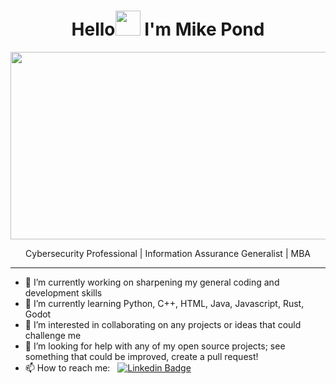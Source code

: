 <h1 align="center">Hello<img src="https://media.giphy.com/media/hvRJCLFzcasrR4ia7z/giphy.gif" width="40"> I'm Mike Pond</h1>
<p align="center"><img src="https://media.giphy.com/media/dWesBcTLavkZuG35MI/giphy.gif" width="600" height="300"  /></p>
<p align="center">Cybersecurity Professional | Information Assurance Generalist | MBA</p>
  
---

- 🔭 I’m currently working on sharpening my general coding and development skills
- 🌱 I’m currently learning Python, C++, HTML, Java, Javascript, Rust, Godot
- 👯 I’m interested in collaborating on any projects or ideas that could challenge me
- 🤔 I’m looking for help with any of my open source projects; see something that could be improved, create a pull request!
- 📫 How to reach me: &nbsp; [![Linkedin Badge](https://img.shields.io/badge/-MikePond-blue?style=flat&logo=Linkedin&logoColor=white)](https://www.linkedin.com/in/mike-pond)
